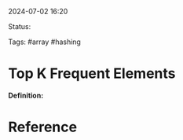 2024-07-02 16:20

Status: 

Tags: #array #hashing 

# Top K Frequent Elements

**Definition:**
# Reference
